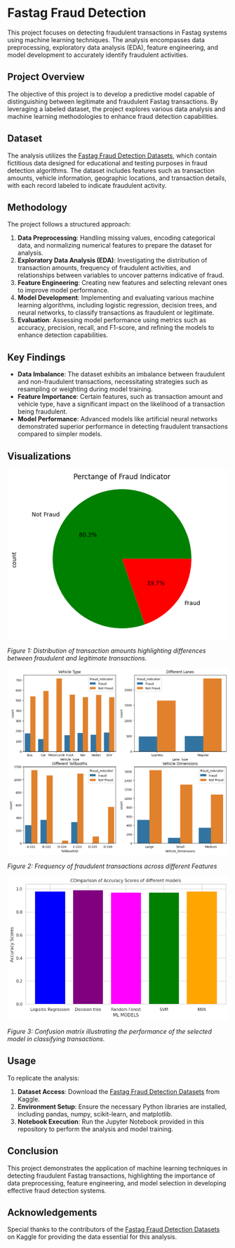 # Fastag Fraud Detection

This project focuses on detecting fraudulent transactions in Fastag systems using machine learning techniques. The analysis encompasses data preprocessing, exploratory data analysis (EDA), feature engineering, and model development to accurately identify fraudulent activities.

## Project Overview

The objective of this project is to develop a predictive model capable of distinguishing between legitimate and fraudulent Fastag transactions. By leveraging a labeled dataset, the project explores various data analysis and machine learning methodologies to enhance fraud detection capabilities.

## Dataset

The analysis utilizes the [Fastag Fraud Detection Datasets](https://www.kaggle.com/datasets/thegoanpanda/fastag-fraud-detection-datesets-fictitious), which contain fictitious data designed for educational and testing purposes in fraud detection algorithms. The dataset includes features such as transaction amounts, vehicle information, geographic locations, and transaction details, with each record labeled to indicate fraudulent activity.

## Methodology

The project follows a structured approach:

1. **Data Preprocessing**: Handling missing values, encoding categorical data, and normalizing numerical features to prepare the dataset for analysis.
2. **Exploratory Data Analysis (EDA)**: Investigating the distribution of transaction amounts, frequency of fraudulent activities, and relationships between variables to uncover patterns indicative of fraud.
3. **Feature Engineering**: Creating new features and selecting relevant ones to improve model performance.
4. **Model Development**: Implementing and evaluating various machine learning algorithms, including logistic regression, decision trees, and neural networks, to classify transactions as fraudulent or legitimate.
5. **Evaluation**: Assessing model performance using metrics such as accuracy, precision, recall, and F1-score, and refining the models to enhance detection capabilities.

## Key Findings

- **Data Imbalance**: The dataset exhibits an imbalance between fraudulent and non-fraudulent transactions, necessitating strategies such as resampling or weighting during model training.
- **Feature Importance**: Certain features, such as transaction amount and vehicle type, have a significant impact on the likelihood of a transaction being fraudulent.
- **Model Performance**: Advanced models like artificial neural networks demonstrated superior performance in detecting fraudulent transactions compared to simpler models.

## Visualizations

![Transaction Amount Distribution](images/image.png)

_Figure 1: Distribution of transaction amounts highlighting differences between fraudulent and legitimate transactions._

![Fraud Frequency by different categories](images/image-2.png)

_Figure 2: Frequency of fraudulent transactions across different Features_

![Comparison of Accuracy Score of all models](images/image-3.png)

_Figure 3: Confusion matrix illustrating the performance of the selected model in classifying transactions._

## Usage

To replicate the analysis:

1. **Dataset Access**: Download the [Fastag Fraud Detection Datasets](https://www.kaggle.com/datasets/thegoanpanda/fastag-fraud-detection-datesets-fictitious) from Kaggle.
2. **Environment Setup**: Ensure the necessary Python libraries are installed, including pandas, numpy, scikit-learn, and matplotlib.
3. **Notebook Execution**: Run the Jupyter Notebook provided in this repository to perform the analysis and model training.

## Conclusion

This project demonstrates the application of machine learning techniques in detecting fraudulent Fastag transactions, highlighting the importance of data preprocessing, feature engineering, and model selection in developing effective fraud detection systems.

## Acknowledgements

Special thanks to the contributors of the [Fastag Fraud Detection Datasets](https://www.kaggle.com/datasets/thegoanpanda/fastag-fraud-detection-datesets-fictitious) on Kaggle for providing the data essential for this analysis.
